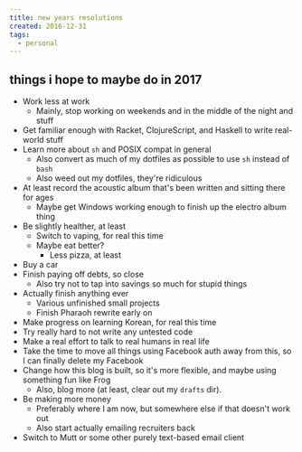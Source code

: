 ```yaml
---
title: new years resolutions
created: 2016-12-31
tags:
  - personal
---
```


## things i hope to maybe do in 2017

* Work less at work
    * Mainly, stop working on weekends and in the middle of the night and stuff
* Get familiar enough with Racket, ClojureScript, and Haskell to write real-world stuff
* Learn more about `sh` and POSIX compat in general
    * Also convert as much of my dotfiles as possible to use `sh` instead of `bash`
    * Also weed out my dotfiles, they're ridiculous
* At least record the acoustic album that's been written and sitting there for ages
    * Maybe get Windows working enough to finish up the electro album thing
* Be slightly healther, at least
    * Switch to vaping, for real this time
    * Maybe eat better?
        * Less pizza, at least
* Buy a car
* Finish paying off debts, so close
    * Also try not to tap into savings so much for stupid things
* Actually finish anything ever
    * Various unfinished small projects
    * Finish Pharaoh rewrite early on
* Make progress on learning Korean, for real this time
* Try really hard to not write any untested code
* Make a real effort to talk to real humans in real life
* Take the time to move all things using Facebook auth away from this, so I can finally delete my Facebook
* Change how this blog is built, so it's more flexible, and maybe using something fun like Frog
    * Also, blog more (at least, clear out my `drafts` dir).
* Be making more money
    * Preferably where I am now, but somewhere else if that doesn't work out
    * Also start actually emailing recruiters back
* Switch to Mutt or some other purely text-based email client
